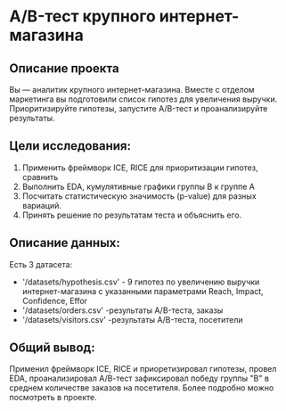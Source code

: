 # A/B-тест крупного интернет-магазина

## Описание проекта

Вы — аналитик крупного интернет-магазина. Вместе с отделом маркетинга вы подготовили список гипотез для увеличения выручки. Приоритизируйте гипотезы, запустите A/B-тест и проанализируйте результаты.

## Цели исследования:
1. Применить фреймворк ICE, RICE для приоритизации гипотез, сравнить
2. Выполнить EDA, кумулятивные графики группы B к группе A
3. Посчитать статистическую значимость (p-value) для разных вариаций.
4. Принять решение по результатам теста и объяснить его.

## Описание данных:
Есть 3 датасета:  
- '/datasets/hypothesis.csv' - 9 гипотез по увеличению выручки интернет-магазина с указанными параметрами Reach, Impact, Confidence, Effor
- '/datasets/orders.csv'  -результаты A/B-теста, заказы
- '/datasets/visitors.csv' -результаты A/B-теста, посетители

## Общий вывод: 
Применил фреймворк ICE, RICE и приоретизировал гипотезы, провел EDA, проанализировал А/В-тест зафиксировал победу группы "В" в среднем количестве заказов на посетителя.
Более подробно можно посмотреть в проекте.